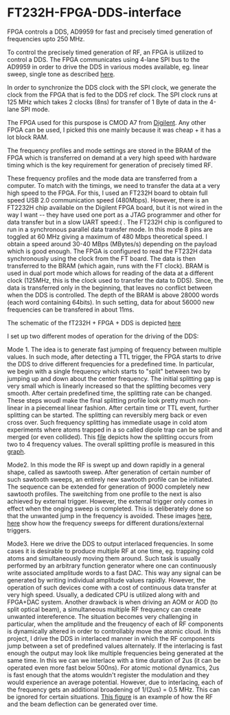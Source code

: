 # FT232H-FPGA-DDS-interface
FPGA controls a DDS, AD9959 for fast and precisely timed generation of frequencies upto 250 MHz.

To control the precisely timed generation of RF, an FPGA is utilized to control a DDS. The FPGA communicates using 4-lane SPI bus to the AD9959 in order to drive the DDS in various modes
available, eg. linear sweep, single tone as described [here](https://www.analog.com/media/en/technical-documentation/data-sheets/AD9959.pdf).

In order to synchronize the DDS clock with the SPI clock, we generate the clock from the FPGA that is fed to the DDS ref clock. The SPI clock runs at 125 MHz which takes 2 clocks (8ns) 
for transfer of 1 Byte of data in the 4-lane SPI mode.

The FPGA used for this purspose is CMOD A7 from [Digilent](https://reference.digilentinc.com/reference/programmable-logic/cmod-a7/start). Any other FPGA can be used, I picked this one mainly because it was cheap + it has a lot block RAM.

The frequency profiles and mode settings are stored in the BRAM of the FPGA which is transferred on demand at a very high speed with hardware timing which is the key requirement for generation of precisely timed RF.

These frequency profiles and the mode data are transferred from a computer. To match with the timings, we need to transfer the data at a very high speed to the FPGA. For this, I used an FT232H board to obtain full speed USB 2.0 communication speed (480Mbps). However, there is an FT2232H chip available on the Digilent FPGA board, but it is not wired in the way I want -- they have used one port as a JTAG programmer and other for data transfer but in a slow UART speed:( . The FT232H chip is configured to run in a synchronous parallel data transfer mode. In this mode 8 pins are toggled at 60 MHz giving a maximum of 480 Mbps theoretical speed. I obtain a speed around 30-40 MBps (MBytes/s) depending on the payload which is good enough. The FPGA is configured to read the FT232H data synchronously using the clock from the FT board. The data is then transferred to the BRAM (which again, runs with the FT clock). BRAM is used in dual port mode which allows for reading of the data at a different clock (125MHz, this is the clock used to transfer the data to DDS). Since, the data is transferred only in the beginning, that leaves no conflict between when the DDS is controlled. The depth of the BRAM is above 28000 words (each word containing 64bits). In such setting, data for about 56000 new frequencies can be transfered in about 11ms.

The schematic of the fT232H + FPGA + DDS is depicted [here](https://github.com/mdnoaman/FT232H-FPGA-DDS-interface/blob/main/AD9959_FPGA_FT232H_schematics.png)

I set up two different modes of operation for the driving of the DDS:

Mode 1. The idea is to generate fast jumping of frequency between multiple values. In such mode, after detecting a TTL trigger, the FPGA starts to drive the DDS to drive different 
frequencies for a predefined time. In particular, we begin with a single frequency which starts to "split" between two by jumping up and down about the center frequency. The initial splitting gap is very small which is linearly increased so that the splitting becomes very smooth. After certain predefined time, the splitting rate can be changed. These steps woudl make the final splitting profile look pretty much non-linear in a piecemeal linear fashion. After certain time or TTL event, further splitting can be started. The splitting can reversibly merg back or even cross over. Such frequency splitting has immediate usage in cold atom experiments where atoms trapped in a so called dipole trap can be split and merged (or even collided). This [file](https://github.com/mdnoaman/FT232H-FPGA-DDS-interface/blob/main/Scope_24.png) depicts how the splitting occurs from two to 4 frequency values. The overall splitting profile is measured in this [graph](https://github.com/mdnoaman/FT232H-FPGA-DDS-interface/blob/main/FPGA-DDS-output-20200708.png).

Mode2. In this mode the RF is swept up and down rapidly in a general shape, called as sawtooth sweep. After generation of certain number of such sawtooth sweeps, an entirely new sawtooth profile can be initiated. The sequence can be extended for generation of 9000 completely new sawtooth profiles. The sweitching from one profile to the next is also achieved by external trigger. However, the external trigger only comes in effect when the onging sweep is completed. This is deliberately done so that the unwanted jump in the frequency is avoided. These images [here](https://github.com/mdnoaman/FT232H-FPGA-DDS-interface/blob/main/IMG_20210429_164436.jpg), [here](https://github.com/mdnoaman/FT232H-FPGA-DDS-interface/blob/main/LeCroy--00030.jpg) show how the frequency sweeps for different durations/external triggers.



Mode3. Here we drive the DDS to output interlaced frequencies. In some cases it is desirable to produce multiple RF at one time, eg. trapping cold atoms and simultaneously moving them around. Such task is usually performed by an arbitrary function generator where one can continuously write associated amplitude words to a fast DAC. This way any signal can be generated by writing individual amplitude values rapidly. However, the operation of such devices come with a cost of continuous data transfer at very high speed. Usually, a dedicated CPU is utilized along with and FPGA+DAC system. Another drawback is when driving an AOM or AOD (to split optical beam), a simultaneous multiple RF frequency can create unwanted intereference. The situation becomes very challenging in particular, when the amplitude and the freuqency of each of RF components is dynamically altered in order to controllably move the atomic cloud.
In this project, I drive the DDS in interlaced manner in which the RF components jump between a set of predefined values alternately. If the interlacing is fast enough the output may look like multiple frequencies being generated at the same time. In this we can we interlace with a time duration of 2us (it can be operated even more fast below 500ns). For atomic motional dynamics, 2us is fast enough that the atoms wouldn't register the modulation and they would experience an average potential. However, due to interlacing, each of the frequency gets an additional broadening of 1/(2us) = 0.5 MHz. This can be ignored for certain situations. [This figure](https://github.com/mdnoaman/FT232H-FPGA-DDS-interface/blob/main/Cloud_splitting.png) is an example of how the RF and the beam deflection can be generated over time. 


